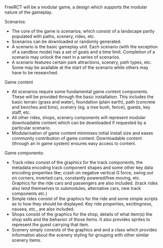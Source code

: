 FreeRCT will be a modular game, a design which supports the modular nature of the gameplay.

Scenarios:
  * The core of the game is scenarios; which consist of a landscape partly populated with paths, scenery, rides, etc.
  * Scenarios can be downloaded or randomly generated.
  * A scenario is the basic gameplay unit. Each scenario (with the exception of a sandbox mode) has a set of goals and a time limit. Completion of a scenario may unlock the next in a series of scenarios.
  * A scenario features certain park attractions, scenery, path types, etc. Some may be available at the start of the scenario while others may have to be researched.

Game content
  * All scenarios require some fundamental game content components. These will be provided through the basic installation. This includes the basic terrain (grass and water), foundation (plain earth), path (concrete and benches and bins), scenery (eg. a tree bush, fence), guests, key staff, etc.
  * All other rides, shops, scenery components will represent modular downloadable content which can be downloaded if requested by a particular scenario.
  * Modularisation of game content minimises initial install size and eases community contribution of game content. Downloadable content (through an in game system) ensures easy access to content.


Game components:
  * Track rides consist of the graphics for the track components, the metadata encoding track component shapes and some other key data encoding properties like; crash on negative vertical G force, swing out on corners, inverted cars, constantly powered/free moving, etc. Graphics for the ride cars and passengers are also included. (track rides also lend themselves to submodules; alternative cars, new track components etc.)
  * Simple rides consist of the graphics for the ride and some simple scripts as to how they should be displayed. Key ride properties, excitingness, nausea, etc., are also included.
  * Shops consist of the graphics for the shop, details of what item(s) the shop sells and the behavior of those items. It also provides sprites to represent the guest carrying that item.
  * Scenery simply consists of the graphics and and a class which provides information about the scenery styling for grouping with other similar scenery items.